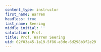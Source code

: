 ```yaml
---
content_type: instructor
first_name: Warren
headless: true
last_name: Seering
middle_initial: ''
salutation: Prof.
title: Prof. Warren Seering
uid: 02f03a45-1a19-5f86-a3de-6d298b3f2e29
---
```

